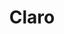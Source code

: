 ---
title: "Claro"
url: /santiago-de-los-caballeros/claro-avenida-27-de-febrero/
shop: teléfono móvil
---